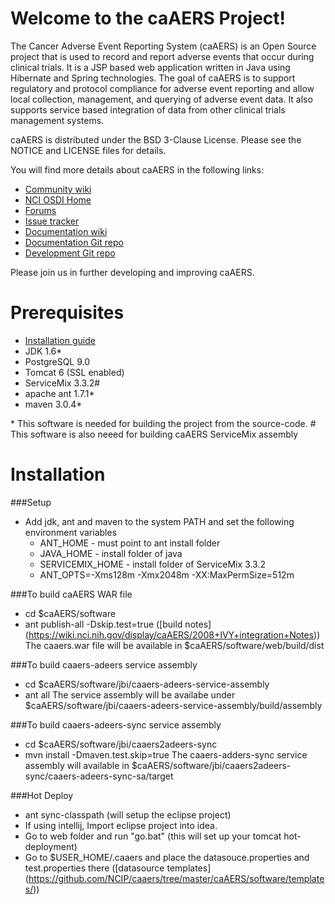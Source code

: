 Welcome to the caAERS Project!
=====================================

The Cancer Adverse Event Reporting System (caAERS) is an Open Source project that is used to record and report
adverse events that occur during clinical trials.
It is a JSP based web application written in Java using Hibernate and Spring technologies.
The goal of caAERS is to support regulatory and protocol compliance for adverse event reporting and allow local collection, management, 
and querying of adverse event data. It also supports service based integration of data from other clinical trials management systems.

caAERS is distributed under the BSD 3-Clause License.
Please see the NOTICE and LICENSE files for details.

   
 You will find more details about caAERS in the following links:

 * [Community wiki](https://wiki.nci.nih.gov/display/caAERS/caAERS)
 * [NCI OSDI Home](https://github.com/NCIP)
 * [Forums](https://cabig-kc.nci.nih.gov/CTMS/forums/viewforum.php?sid=9580407309499276f76e4aeff745f814)
 * [Issue tracker](https://tracker.nci.nih.gov/browse/CAAERS)
 * [Documentation wiki](https://wiki.nci.nih.gov/display/caAERS/caAERS+Documentation)
 * [Documentation Git repo](https://github.com/NCIP/caaers-docs)
 * [Development Git repo](https://github.com/NCIP/caaers)


Please join us in further developing and improving caAERS.

# Prerequisites
 * [Installation guide](https://wiki.nci.nih.gov/display/caAERS/caAERS+2.6-M1+Quick+Start+Installation+and+Configuration+Guide#caAERS26-M1QuickStartInstallationandConfigurationGuide-InstallationandUpgradeProcedures)
 * JDK 1.6\*
 * PostgreSQL 9.0
 * Tomcat 6  (SSL enabled)
 * ServiceMix 3.3.2\#
 * apache ant 1.7.1\* 
 * maven 3.0.4\*
 
 \* This software is needed for building the project from the source-code.
 \# This software is also neeed for building caAERS ServiceMix assembly
 
# Installation
###Setup 
  * Add jdk, ant and maven to the system PATH and set the following environment variables
    - ANT_HOME  - must point to ant install folder
    - JAVA_HOME - install folder of java
    - SERVICEMIX_HOME - install folder of ServiceMix 3.3.2
    - ANT_OPTS=-Xms128m -Xmx2048m -XX:MaxPermSize=512m

###To build caAERS WAR file
 * cd $caAERS/software   
 * ant publish-all -Dskip.test=true ([build notes] (https://wiki.nci.nih.gov/display/caAERS/2008+IVY+integration+Notes))
The caaers.war file will be available in $caAERS/software/web/build/dist

###To build caaers-adeers service assembly
 * cd $caAERS/software/jbi/caaers-adeers-service-assembly 
 * ant all
The service assembly will be availabe under $caAERS/software/jbi/caaers-adeers-service-assembly/build/assembly

###To build caaers-adeers-sync service assembly
 * cd $caAERS/software/jbi/caaers2adeers-sync 
 * mvn install -Dmaven.test.skip=true
The caaers-adders-sync service assembly will available in $caAERS/software/jbi/caaers2adeers-sync/caaers-adeers-sync-sa/target

###Hot Deploy
 * ant sync-classpath (will setup the eclipse project)
 * If using intellij, Import eclipse project into idea.
 * Go to web folder and run "go.bat"  (this will set up your tomcat hot-deployment)
 * Go to $USER_HOME/.caaers and place the datasouce.properties and test.properties there ([datasource templates]
 (https://github.com/NCIP/caaers/tree/master/caAERS/software/templates/))

